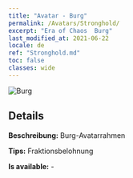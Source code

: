 ```yaml
---
title: "Avatar - Burg"
permalink: /Avatars/Stronghold/
excerpt: "Era of Chaos  Burg"
last_modified_at: 2021-06-22
locale: de
ref: "Stronghold.md"
toc: false
classes: wide
---
```

 ![Burg](/images/a/avatarFrame_4.png)

## Details

 **Beschreibung:** Burg-Avatarrahmen 

 **Tips:** Fraktionsbelohnung 

 **Is available:**  - 

